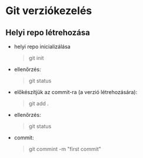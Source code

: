 # Git verziókezelés

## Helyi repo létrehozása

- helyi repo inicializálása
    > git init
- ellenőrzés:
    > git status
- előkészítjük az commit-ra (a verzió létrehozására):
    > git add .
- ellenőrzés:
    >git status
- commit:
    >git commint -m "first commit"